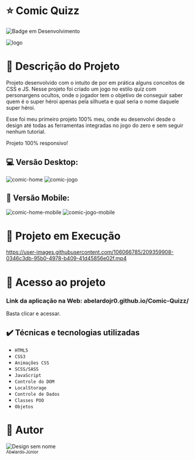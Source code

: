 # :star: Comic Quizz
![Badge em Desenvolvimento](http://img.shields.io/static/v1?label=STATUS&message=EM%20DESENVOLVIMENTO&color=GREEN&style=for-the-badge)

![logo](https://user-images.githubusercontent.com/106066785/209358800-790f269b-3a0e-4cfe-92a5-c0d597d4a281.png)



# :door: Descrição do Projeto

Projeto desenvolvido com o intuito de por em prática alguns conceitos de CSS e JS. Nesse projeto foi criado um jogo no estilo quiz com personargens ocultos, onde o jogador tem o objetivo de conseguir saber quem é o super héroi apenas pela silhueta e qual seria o nome daquele super héroi.

Esse foi meu primeiro projeto 100% meu, onde eu desenvolvi desde o design até todas as ferramentas integradas no jogo do zero e sem seguir nenhum tutorial.

Projeto 100% responsivo!

##  :computer:  Versão Desktop:
![comic-home](https://user-images.githubusercontent.com/106066785/209359488-fd33fbce-8498-4c2f-a66a-6ccf15e31e1d.png)
![comic-jogo](https://user-images.githubusercontent.com/106066785/209359507-8bca2caa-7095-406a-b97a-5f9620b57e4a.png)


## :iphone: Versão Mobile:
![comic-home-mobile](https://user-images.githubusercontent.com/106066785/209359524-5627bb36-6e5b-4abc-bb11-edb095904fc4.png)
![comic-jogo-mobile](https://user-images.githubusercontent.com/106066785/209359529-a4bdd8ce-a736-46c0-936a-5a25209c3ca0.png)

# :hammer: Projeto em Execução

https://user-images.githubusercontent.com/106066785/209359908-0346c3db-95b0-4978-b409-41d45856e02f.mp4


# 📁 Acesso ao projeto

### Link da aplicação na Web: abelardojr0.github.io/Comic-Quizz/

Basta clicar e acessar.

## ✔️ Técnicas e tecnologias utilizadas

- ``HTML5``
- ``CSS3``
- ``Animações CSS``
- ``SCSS/SASS``
- ``JavaScript``
- ``Controle do DOM``
- ``LocalStorage``
- ``Controle de Dados``
- ``Classes POO``
- ``Objetos``

# :boy: Autor
![Design sem nome](https://user-images.githubusercontent.com/106066785/209356927-d0162605-f53a-4d25-badc-7504c22785ef.png)
[<br><sub>Abelardo Júnior</sub>](https://www.linkedin.com/in/abelardo-junior/) 

